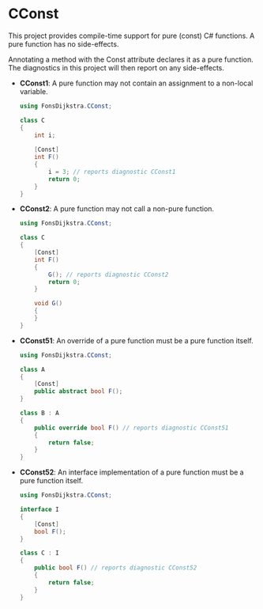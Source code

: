 # CConst

This project provides compile-time support for pure (const) C# functions. A pure function has no side-effects.

Annotating a method with the Const attribute declares it as a pure function. The diagnostics in this project will then report on any side-effects.

* **CConst1**: A pure function may not contain an assignment to a non-local variable.
    ```c#
    using FonsDijkstra.CConst;
    
    class C
    {
        int i;
        
        [Const]
        int F()
        {
            i = 3; // reports diagnostic CConst1
            return 0;
        }
    }
    ```
* **CConst2**: A pure function may not call a non-pure function.
    ```c#
    using FonsDijkstra.CConst;
    
    class C
    {
        [Const]
        int F()
        {
            G(); // reports diagnostic CConst2
            return 0;
        }

        void G()
        {
        }
    }
    ```
* **CConst51**: An override of a pure function must be a pure function itself.
    ```C#
    using FonsDijkstra.CConst;
    
    class A
    {
        [Const]
        public abstract bool F();
    }

    class B : A
    {
        public override bool F() // reports diagnostic CConst51
        {
            return false;
        }
    }
    ```
* **CConst52**: An interface implementation of a pure function must be a pure function itself.
    ```c#
    using FonsDijkstra.CConst;
    
    interface I
    {
        [Const]
        bool F();
    }

    class C : I
    {
        public bool F() // reports diagnostic CConst52
        {
            return false;
        }
    }
    ```

